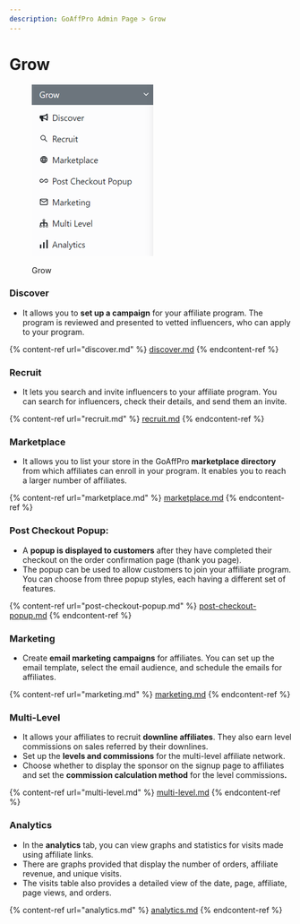 ```yaml
---
description: GoAffPro Admin Page > Grow
---
```


# Grow

<figure><img src="../../../.gitbook/assets/Screenshot 2024-08-05 233835 (2).png" alt=""><figcaption><p>Grow</p></figcaption></figure>

### Discover

* It allows you to **set up a campaign** for your affiliate program. The program is reviewed and presented to vetted influencers, who can apply to your program.

{% content-ref url="discover.md" %}
[discover.md](discover.md)
{% endcontent-ref %}

### Recruit

* It lets you search and invite influencers to your affiliate program. You can search for influencers, check their details, and send them an invite.&#x20;

{% content-ref url="recruit.md" %}
[recruit.md](recruit.md)
{% endcontent-ref %}

### Marketplace

* It allows you to list your store in the GoAffPro **marketplace directory** from which affiliates can enroll in your program. It enables you to reach a larger number of affiliates.

{% content-ref url="marketplace.md" %}
[marketplace.md](marketplace.md)
{% endcontent-ref %}

### **Post Checkout Popup:**

* A **popup is displayed to customers** after they have completed their checkout on the order confirmation page (thank you page).&#x20;
* The popup can be used to allow customers to join your affiliate program. You can choose from three popup styles, each having a different set of features.

{% content-ref url="post-checkout-popup.md" %}
[post-checkout-popup.md](post-checkout-popup.md)
{% endcontent-ref %}

### Marketing

* Create **email marketing campaigns** for affiliates. You can set up the email template, select the email audience, and schedule the emails for affiliates.

{% content-ref url="marketing.md" %}
[marketing.md](marketing.md)
{% endcontent-ref %}

### **Multi-Level**

* It allows your affiliates to recruit **downline affiliates**. They also earn level commissions on sales referred by their downlines.&#x20;
* Set up the **levels and commissions** for the multi-level affiliate network.
* Choose whether to display the sponsor on the signup page to affiliates and set the **commission calculation method** for the level commission&#x73;**.**

{% content-ref url="multi-level.md" %}
[multi-level.md](multi-level.md)
{% endcontent-ref %}

### **Analytics**

* In the **analytics** tab, you can view graphs and statistics for visits made using affiliate links.&#x20;
* There are graphs provided that display the number of orders, affiliate revenue, and unique visits.&#x20;
* The visits table also provides a detailed view of the date, page, affiliate, page views, and orders.

{% content-ref url="analytics.md" %}
[analytics.md](analytics.md)
{% endcontent-ref %}
